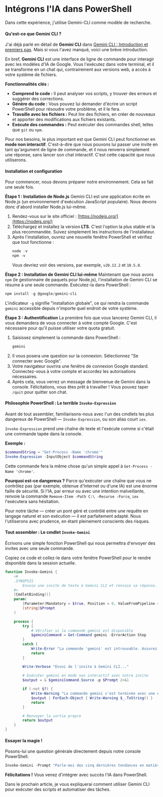 # Intégrons l'IA dans PowerShell

Dans cette expérience, j'utilise Gemini-CLI comme modèle de recherche.

#### **Qu'est-ce que Gemini CLI ?**

J'ai déjà parlé en détail de **Gemini CLI** dans [Gemini CLI : Introduction et premiers pas](https://pikabu.ru/series/geminicli_48168). Mais si vous l'avez manqué, voici une brève introduction.

En bref, **Gemini CLI** est une interface de ligne de commande pour interagir avec les modèles d'IA de Google. Vous l'exécutez dans votre terminal, et il se transforme en un chat qui, contrairement aux versions web, a accès à votre système de fichiers.

**Fonctionnalités clés :**
*   **Comprend le code :** Il peut analyser vos scripts, y trouver des erreurs et suggérer des corrections.
*   **Génère du code :** Vous pouvez lui demander d'écrire un script PowerShell pour résoudre votre problème, et il le fera.
*   **Travaille avec les fichiers :** Peut lire des fichiers, en créer de nouveaux et apporter des modifications aux fichiers existants.
*   **Exécute des commandes :** Peut exécuter des commandes shell, telles que `git` ou `npm`.

Pour nos besoins, le plus important est que Gemini CLI peut fonctionner en **mode non interactif**. C'est-à-dire que nous pouvons lui passer une invite en tant qu'argument de ligne de commande, et il nous renverra simplement une réponse, sans lancer son chat interactif. C'est cette capacité que nous utiliserons.

#### **Installation et configuration**

Pour commencer, nous devons préparer notre environnement. Cela se fait une seule fois.

**Étape 1 : Installation de Node.js**
Gemini CLI est une application écrite en Node.js (un environnement d'exécution JavaScript populaire). Nous devons donc d'abord installer Node.js lui-même.
1.  Rendez-vous sur le site officiel : [https://nodejs.org/](https://nodejs.org/)
2.  Téléchargez et installez la version **LTS**. C'est l'option la plus stable et la plus recommandée. Suivez simplement les instructions de l'installateur.
3.  Après l'installation, ouvrez une nouvelle fenêtre PowerShell et vérifiez que tout fonctionne :
    ```powershell
    node -v
    npm -v
    ```
    Vous devriez voir des versions, par exemple, `v20.12.2` et `10.5.0`.

**Étape 2 : Installation de Gemini CLI lui-même**
Maintenant que nous avons `npm` (le gestionnaire de paquets pour Node.js), l'installation de Gemini CLI se résume à une seule commande. Exécutez-la dans PowerShell :
```powershell
npm install -g @google/gemini-cli
```
L'indicateur `-g` signifie "installation globale", ce qui rendra la commande `gemini` accessible depuis n'importe quel endroit de votre système.

**Étape 3 : Authentification**
La première fois que vous lancerez Gemini CLI, il vous demandera de vous connecter à votre compte Google. C'est nécessaire pour qu'il puisse utiliser votre quota gratuit.
1.  Saisissez simplement la commande dans PowerShell :
    ```powershell
    gemini
    ```
2.  Il vous posera une question sur la connexion. Sélectionnez "Se connecter avec Google".
3.  Votre navigateur ouvrira une fenêtre de connexion Google standard. Connectez-vous à votre compte et accordez les autorisations nécessaires.
4.  Après cela, vous verrez un message de bienvenue de Gemini dans la console. Félicitations, vous êtes prêt à travailler ! Vous pouvez taper `/quit` pour quitter son chat.

#### **Philosophie PowerShell : Le terrible `Invoke-Expression`**

Avant de tout assembler, familiarisons-nous avec l'un des cmdlets les plus dangereux de PowerShell — `Invoke-Expression`, ou son alias court `iex`.

`Invoke-Expression` prend une chaîne de texte et l'exécute comme si c'était une commande tapée dans la console.

**Exemple :**
```powershell
$commandString = "Get-Process -Name 'chrome'"
Invoke-Expression -InputObject $commandString
```
Cette commande fera la même chose qu'un simple appel à `Get-Process -Name 'chrome'`.

**Pourquoi est-ce dangereux ?** Parce qu'exécuter une chaîne que vous ne contrôlez pas (par exemple, obtenue d'Internet ou d'une IA) est une énorme faille de sécurité. Si l'IA, par erreur ou avec une intention malveillante, renvoie la commande `Remove-Item -Path C:\ -Recurse -Force`, `iex` l'exécutera sans hésitation.

Pour notre tâche — créer un pont géré et contrôlé entre une requête en langage naturel et son exécution — il est parfaitement adapté. Nous l'utiliserons avec prudence, en étant pleinement conscients des risques.

#### **Tout assembler : Le cmdlet `Invoke-Gemini`**
Écrivons une simple fonction PowerShell qui nous permettra d'envoyer des invites avec une seule commande.

Copiez ce code et collez-le dans votre fenêtre PowerShell pour le rendre disponible dans la session actuelle.

```powershell
function Invoke-Gemini {
    <#
    .SYNOPSIS
        Envoie une invite de texte à Gemini CLI et renvoie sa réponse.
    #>
    [CmdletBinding()]
    param(
        [Parameter(Mandatory = $true, Position = 0, ValueFromPipeline = $true)]
        [string]$Prompt
    )

    process {
        try {
            # Vérifier si la commande gemini est disponible
            $geminiCommand = Get-Command gemini -ErrorAction Stop
        }
        catch {
            Write-Error "La commande 'gemini' est introuvable. Assurez-vous que Gemini CLI est installé."
            return
        }

        Write-Verbose "Envoi de l'invite à Gemini CLI..."
        
        # Exécuter gemini en mode non interactif avec notre invite
        $output = & $geminiCommand.Source -p $Prompt 2>&1

        if (-not $?) {
            Write-Warning "La commande gemini s'est terminée avec une erreur."
            $output | ForEach-Object { Write-Warning $_.ToString() }
            return
        }

        # Renvoyer la sortie propre
        return $output
    }
}
```

#### **Essayer la magie !**

Posons-lui une question générale directement depuis notre console PowerShell.

```powershell
Invoke-Gemini -Prompt "Parle-moi des cinq dernières tendances en matière d'apprentissage automatique"
```

**Félicitations !** Vous venez d'intégrer avec succès l'IA dans PowerShell.

Dans le prochain article, je vous expliquerai comment utiliser Gemini CLI pour exécuter des scripts et automatiser des tâches.
